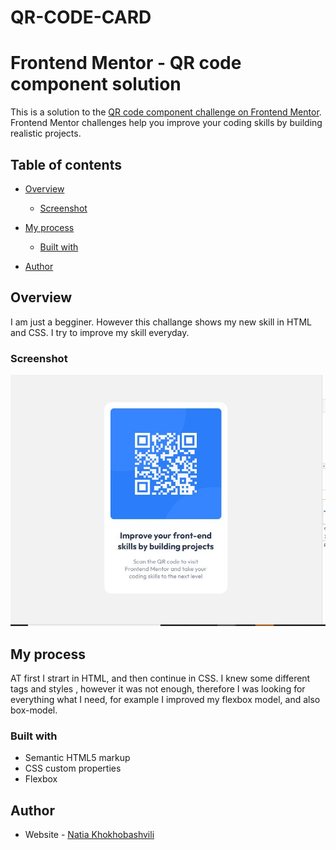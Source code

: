 # QR-CODE-CARD
# Frontend Mentor - QR code component solution

This is a solution to the [QR code component challenge on Frontend Mentor](https://www.frontendmentor.io/challenges/qr-code-component-iux_sIO_H). Frontend Mentor challenges help you improve your coding skills by building realistic projects. 

## Table of contents

- [Overview](3overview)
  - [Screenshot](#screenshot)
 
- [My process](#my-process)
  - [Built with](#built-with)
  
 
- [Author](#author)


## Overview
I am just a begginer. However this challange shows my new skill in HTML and CSS. I try to improve my skill everyday. 

### Screenshot

![](/screenshot.JPG)





## My process
AT first I strart in HTML, and then continue in CSS. I knew some different tags and styles , however it was not enough, therefore I was looking for everything what I need, for example I improved my flexbox model, and also box-model.

### Built with

- Semantic HTML5 markup
- CSS custom properties
- Flexbox






## Author

- Website - [Natia Khokhobashvili](https://natiakhokhob.github.io/QR-CODE-CARD/)




